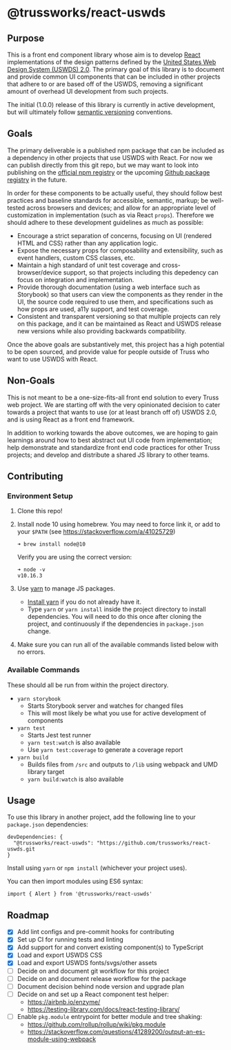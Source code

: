 # @trussworks/react-uswds

## Purpose

This is a front end component library whose aim is to develop [React](https://reactjs.org/) implementations of the design patterns defined by the [United States Web Design System (USWDS) 2.0](https://designsystem.digital.gov/). The primary goal of this library is to document and provide common UI components that can be included in other projects that adhere to or are based off of the USWDS, removing a significant amount of overhead UI development from such projects.

The initial (1.0.0) release of this library is currently in active development, but will ultimately follow [semantic versioning](https://semver.org/) conventions.

## Goals

The primary deliverable is a published npm package that can be included as a dependency in other projects that use USWDS with React. For now we can publish directly from this git repo, but we may want to look into publishing on the [official npm registry](https://www.npmjs.com/) or the upcoming [Github package registry](https://github.com/features/package-registry) in the future.

In order for these components to be actually useful, they should follow best practices and baseline standards for accessible, semantic, markup; be well-tested across browsers and devices; and allow for an appropriate level of customization in implementation (such as via React `props`). Therefore we should adhere to these development guidelines as much as possible:

- Encourage a strict separation of concerns, focusing on UI (rendered HTML and CSS) rather than any application logic.
- Expose the necessary props for composability and extensibility, such as event handlers, custom CSS classes, etc.
- Maintain a high standard of unit test coverage and cross-browser/device support, so that projects including this depedency can focus on integration and implementation.
- Provide thorough documentation (using a web interface such as Storybook) so that users can view the components as they render in the UI, the source code required to use them, and specifications such as how props are used, a11y support, and test coverage.
- Consistent and transparent versioning so that multiple projects can rely on this package, and it can be maintained as React and USWDS release new versions while also providing backwards compatibility.

Once the above goals are substantively met, this project has a high potential to be open sourced, and provide value for people outside of Truss who want to use USWDS with React.

## Non-Goals

This is not meant to be a one-size-fits-all front end solution to every Truss web project. We are starting off with the very opinionated decision to cater towards a project that wants to use (or at least branch off of) USWDS 2.0, and is using React as a front end framework.

In addition to working towards the above outcomes, we are hoping to gain learnings around how to best abstract out UI code from implementation; help demonstrate and standardize front end code practices for other Truss projects; and develop and distribute a shared JS library to other teams.

## Contributing

### Environment Setup

1. Clone this repo!

1. Install node 10 using homebrew. You may need to force link it, or add to your `$PATH` (see https://stackoverflow.com/a/41025729)

   ```
   ➜ brew install node@10
   ```

   Verify you are using the correct version:

   ```
   ➜ node -v
   v10.16.3
   ```

1. Use [yarn](https://yarnpkg.com) to manage JS packages.

   - [Install yarn](https://yarnpkg.com/en/docs/install) if you do not already have it.
   - Type `yarn` or `yarn install` inside the project directory to install dependencies. You will need to do this once after cloning the project, and continuously if the dependencies in `package.json` change.

1. Make sure you can run all of the available commands listed below with no errors.

### Available Commands

These should all be run from within the project directory.

- `yarn storybook`
  - Starts Storybook server and watches for changed files
  - This will most likely be what you use for active development of components
- `yarn test`
  - Starts Jest test runner
  - `yarn test:watch` is also available
  - Use `yarn test:coverage` to generate a coverage report
- `yarn build`
  - Builds files from `/src` and outputs to `/lib` using webpack and UMD library target
  - `yarn build:watch` is also available

## Usage

To use this library in another project, add the following line to your `package.json` dependencies:

```
devDependencies: {
  "@trussworks/react-uswds": "https://github.com/trussworks/react-uswds.git
}
```

Install using `yarn` or `npm install` (whichever your project uses).

You can then import modules using ES6 syntax:

```
import { Alert } from '@trussworks/react-uswds'
```

## Roadmap

- [x] Add lint configs and pre-commit hooks for contributing
- [x] Set up CI for running tests and linting
- [x] Add support for and convert existing component(s) to TypeScript
- [x] Load and export USWDS CSS
- [x] Load and export USWDS fonts/svgs/other assets
- [ ] Decide on and document git workflow for this project
- [ ] Decide on and document release workflow for the package
- [ ] Document decision behind node version and upgrade plan
- [ ] Decide on and set up a React component test helper:
  - https://airbnb.io/enzyme/
  - https://testing-library.com/docs/react-testing-library/
- [ ] Enable `pkg.module` entrypoint for better module and tree shaking:
  - https://github.com/rollup/rollup/wiki/pkg.module
  - https://stackoverflow.com/questions/41289200/output-an-es-module-using-webpack
